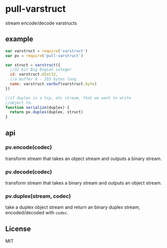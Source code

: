 # pull-varstruct

stream encode/decode varstructs

## example

``` js
var varstruct = require('varstruct')
var pv = require('pull-varstruct')

var struct = varstruct({
  //32 bit Big Engian integer
  id: varstruct.UInt32,
  //a buffer 0 - 255 bytes long
  name: varstruct.varbuf(varstruct.byte)
})

//if duplex is a tcp, etc stream, that we want to write
//object to.
function serialize(duplex) {
  return pv.duplex(duplex, struct)
}
```

## api

### pv.encode(codec)

transform stream that takes an object stream and outputs a binary stream.

### pv.decode(codec)

transform stream that takes a binary stream and outputs an object stream.

### pv.duplex(stream, codec)

take a duplex object stream and return an binary duplex stream, encoded/decoded
with `codec`.

## License

MIT
